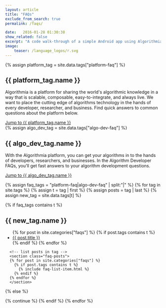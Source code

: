 ```yaml
---
layout: article
title: "FAQs"
exclude_from_search: true
permalink: /faqs/

date:   2016-01-28 01:30:38
show_related: false
excerpt: "A code walk-through of a simple Android app using Algorithmia."
image:
    teaser: /language_logos/r.svg
---
```



<div id="faqs-index">
  <section class="row">

<div class="two-columns">
   <!-- Pulls from data/tags.yml to allow for data defined name attr -->
  {% assign platform_tag = site.data.tags["platform-faq"] %}
  <h2>{{ platform_tag.name }}</h2>

  <p>Algorithmia is a platform for sharing the world's algorithmic knowledge in a way that is scalable, composable, easy-to-integrate, and always live. We want to place the cutting edge of algorithms technology in the hands of every developer, researcher, and business. Find quick answers to common questions about the platform below.</p>
  <a href="{{site.url}}/faqs/#platform-faq">Jump to {{ platform_tag.name }}</a>
</div>

<div class="two-columns">
  {% assign algo_dev_tag = site.data.tags["algo-dev-faq"] %}
  <h2>{{ algo_dev_tag.name }}</h2>

  <p>With the Algorithmia platform, you can get your algorithms in to the hands of developers, researchers, and businesses. In the Algorithm Developer FAQs, you'll get fast answers to your algorithm development questions.</p>
  <a href="{{site.url}}/faqs/#algo-dev-faq">Jump to {{ algo_dev_tag.name }}</a>
</div>
</section>

<section class="row">
<div class="one-column">

{% assign faq_tags = "platform-faq|algo-dev-faq" | split:"|" %}
{% for tag in site.tags %}
  {% assign t = tag | first %}
  {% assign posts = tag | last %}
  {% assign new_tag = site.data.tags[t] %}

  {% if faq_tags contains t %}
      <h2 id="{{t}}">{{ new_tag.name }}</h2>
      <!-- create TOC for each post -->
      <section class="faq-toc">
      <nav class="toc">
        <ul id="markdown-toc">
          {% for post in site.categories["faqs"] %}
            {% if post.tags contains t %}
            <li>
              <a href="{{site.url}}/faqs/#{{post.title | slugify }}">{{ post.title }}</a>
            </li>
            {% endif %}
          {% endfor %}
        </ul>
      </nav>
      </section>

      <!-- list posts in tag -->
      <section class="faq-posts">
      {% for post in site.categories["faqs"] %}
        {% if post.tags contains t %}
          {% include faq-list-item.html %}
        {% endif %}
      {% endfor %}
      </section>

  {% else %}
  <!-- skip tag if not in faq-tags -->
  {% continue %}
  {% endif %}
{% endfor %}
</div>
</section>
</div>